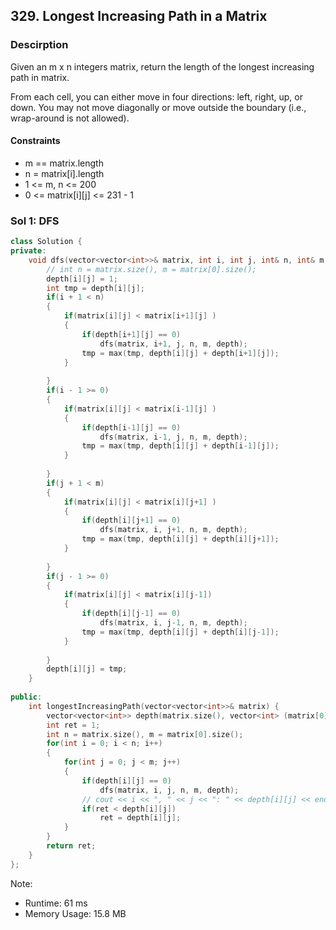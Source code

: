 ## 329. Longest Increasing Path in a Matrix

### Descirption 
Given an m x n integers matrix, return the length of the longest increasing path in matrix.

From each cell, you can either move in four directions: left, right, up, or down. You may not move diagonally or move outside the boundary (i.e., wrap-around is not allowed).

#### Constraints
- m == matrix.length
- n = matrix[i].length
- 1 <= m, n <= 200
- 0 <= matrix[i][j] <= 231 - 1

### Sol 1: DFS 

```C++
class Solution {
private:
    void dfs(vector<vector<int>>& matrix, int i, int j, int& n, int& m, vector<vector<int>>& depth) {
        // int n = matrix.size(), m = matrix[0].size();
        depth[i][j] = 1;
        int tmp = depth[i][j];
        if(i + 1 < n)
        {
            if(matrix[i][j] < matrix[i+1][j] )
            {
                if(depth[i+1][j] == 0)
                    dfs(matrix, i+1, j, n, m, depth);
                tmp = max(tmp, depth[i][j] + depth[i+1][j]);
            }
                
        }
        if(i - 1 >= 0)
        {
            if(matrix[i][j] < matrix[i-1][j] )
            {
                if(depth[i-1][j] == 0)
                    dfs(matrix, i-1, j, n, m, depth);
                tmp = max(tmp, depth[i][j] + depth[i-1][j]);
            }
                
        }
        if(j + 1 < m)
        {
            if(matrix[i][j] < matrix[i][j+1] )
            {
                if(depth[i][j+1] == 0)
                    dfs(matrix, i, j+1, n, m, depth);
                tmp = max(tmp, depth[i][j] + depth[i][j+1]);
            }
                
        }
        if(j - 1 >= 0)
        {
            if(matrix[i][j] < matrix[i][j-1])
            {
                if(depth[i][j-1] == 0)
                    dfs(matrix, i, j-1, n, m, depth);
                tmp = max(tmp, depth[i][j] + depth[i][j-1]);
            }
            
        }
        depth[i][j] = tmp;        
    }
    
public:
    int longestIncreasingPath(vector<vector<int>>& matrix) {
        vector<vector<int>> depth(matrix.size(), vector<int> (matrix[0].size(), 0));
        int ret = 1;
        int n = matrix.size(), m = matrix[0].size();
        for(int i = 0; i < n; i++)
        {
            for(int j = 0; j < m; j++)
            {
                if(depth[i][j] == 0)
                    dfs(matrix, i, j, n, m, depth);
                // cout << i << ", " << j << ": " << depth[i][j] << endl;
                if(ret < depth[i][j])
                    ret = depth[i][j];
            }
        }
        return ret;
    }
};
```
Note:
- Runtime: 61 ms
- Memory Usage: 15.8 MB